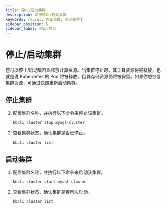 ```yaml
---
title: 停止/启动集群
description: 如何停止/启动集群
keywords: [mysql, 停止集群, 启动集群]
sidebar_position: 5
sidebar_label: 停止/启动
---
```


# 停止/启动集群

您可以停止/启动集群以释放计算资源。当集群停止时，其计算资源将被释放，也就是说 Kubernetes 的 Pod 将被释放，但其存储资源仍将被保留。如果你想恢复集群资源，可通过快照重新启动集群。

## 停止集群

1. 配置集群名称，并执行以下命令来停止该集群。

   ```bash
   kbcli cluster stop mysql-cluster
   ```

2. 查看集群状态，确认集群是否已停止。

   ```bash
   kbcli cluster list
   ```

## 启动集群
  
1. 配置集群名称，并执行以下命令来启动该集群。

   ```bash
   kbcli cluster start mysql-cluster
   ```

2. 查看集群状态，确认集群是否再次启动。

   ```bash
   kbcli cluster list
   ```
